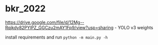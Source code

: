 # bkr_2022

https://drive.google.com/file/d/12Mg--Rqjkdy82PYlPZ_GGCzu2mAY1Fp9/view?usp=sharing - YOLO v3 weights

install requirements and run ```python -m main.py -h```

